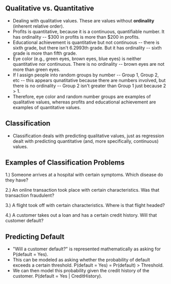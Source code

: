 ## Qualitative vs. Quantitative

* Dealing with qualitative values.  These are values without **ordinality** (inherent relative order).
* Profits is quantitative, because it is a continuous, quantifiable number.  It has ordinality -- $300 in profits is more than $200 in profits.
* Educational achievement is quantitative but not continuous -- there is sixth grade, but there isn't 6.2993th grade.  But it has ordinality -- sixth grade is more than fifth grade.
* Eye color (e.g., green eyes, brown eyes, blue eyes) is neither quantitative nor continuous.  There is no ordinality -- brown eyes are not more than green eyes.
* If I assign people into random groups by number -- Group 1, Group 2, etc -- this appears qunatitative because there are numbers involved, but there is no ordinality -- Group 2 isn't greater than Group 1 just because 2 > 1.
* Therefore, eye color and random number groups are examples of qualitative values, whereas profits and educational achievement are examples of quantitative values.


## Classification

* Classification deals with predicting qualitative values, just as regression dealt with predicting quantitative (and, more specifically, continuous) values.


## Examples of Classification Problems

1.) Someone arrives at a hospital with certain symptoms.  Which disease do they have?

2.) An online transaction took place with certain characteristics.  Was that transaction fraudulent?

3.) A flight took off with certain characteristics.  Where is that flight headed?

4.) A customer takes out a loan and has a certain credit history.  Will that customer default?


## Predicting Default

* "Will a customer default?" is represented mathematically as asking for P(default = Yes).
* This can be modeled as asking whether the probability of default exceeds a certain threshold.  P(default = Yes) = Pr(default) > Threshold.
* We can then model this probability given the credit history of the customer.  P(default = Yes | CreditHistory).

